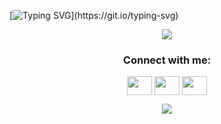 [![Typing SVG](https://readme-typing-svg.herokuapp.com?font=&color=%230B0B0B&center=true&vCenter=true&multiline=true&width=600&height=100&lines=Hello!;I'm+Oleg+Meltow!;And+I'll+do+my+best+to+be+a+front-end+web+developer.)](https://git.io/typing-svg)

<p align="center">
  <img src="https://github-readme-stats.vercel.app/api?username=OlegMeltow&theme=darcula&show_icons=true">
</p>

<h3 align="center">Connect with me:</h3>
<p align="center">
<a href="https://vk.com/meltow" target="blank"><img align="center" src="https://cdn.jsdelivr.net/npm/simple-icons@3.0.1/icons/vk.svg" alt="" height="30" width="40" /></a>
<a href="https://www.instagram.com/oleg_meltow" target="blank"><img align="center" src="https://cdn.jsdelivr.net/npm/simple-icons@3.0.1/icons/instagram.svg" alt="" height="30" width="40" /></a>
<a href="https://www.youtube.com/channel/UCzEqZouguBnZqNmxhenh0lQ" target="blank"><img align="center" src="https://cdn.jsdelivr.net/npm/simple-icons@3.0.1/icons/youtube.svg" alt="" height="30" width="40" /></a>
</p>

<p align="center">
  <img src="https://komarev.com/ghpvc/?username=OlegMeltow&style=plastic-square">
</p>

<!--
**OlegMeltow/OlegMeltow** is a ✨ _special_ ✨ repository because its `README.md` (this file) appears on your GitHub profile.

Here are some ideas to get you started:


- 🔭 I’m currently working on ...
- 🌱 I’m currently learning ...
- 👯 I’m looking to collaborate on ...
- 🤔 I’m looking for help with ...
- 💬 Ask me about ...
- 📫 How to reach me: ...
- 😄 Pronouns: ...
- ⚡ Fun fact: ...
-->
